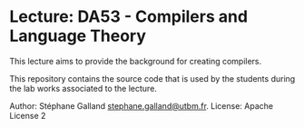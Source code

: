 # Lecture: DA53 - Compilers and Language Theory

This lecture aims to provide the background for creating compilers.

This repository contains the source code that is used by the students during the lab works associated to the lecture.

Author: Stéphane Galland <stephane.galland@utbm.fr>.
License: Apache License 2


